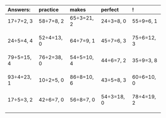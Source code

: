 | Answers: | practice | makes | perfect | ! |
| :--- | :--- | :--- | :--- | :--- |
| 17÷7=2, 3 | 58÷7=8, 2 | 65÷3=21, 2 | 24÷3=8, 0 | 55÷9=6, 1 | 
|   |   |   |   |   | 
|   |   |   |   |   | 
|   |   |   |   |   | 
| 24÷5=4, 4 | 52÷4=13, 0 | 64÷7=9, 1 | 45÷7=6, 3 | 75÷6=12, 3 | 
|   |   |   |   |   | 
|   |   |   |   |   | 
|   |   |   |   |   | 
| 79÷5=15, 4 | 76÷2=38, 0 | 54÷5=10, 4 | 44÷6=7, 2 | 35÷9=3, 8 | 
|   |   |   |   |   | 
|   |   |   |   |   | 
|   |   |   |   |   | 
| 93÷4=23, 1 | 10÷2=5, 0 | 86÷8=10, 6 | 43÷5=8, 3 | 60÷6=10, 0 | 
|   |   |   |   |   | 
|   |   |   |   |   | 
|   |   |   |   |   | 
| 17÷5=3, 2 | 42÷6=7, 0 | 56÷8=7, 0 | 54÷3=18, 0 | 78÷4=19, 2 | 
|   |   |   |   |   | 
|   |   |   |   |   | 
|   |   |   |   |   | 
